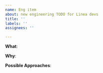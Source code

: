 ```yaml
---
name: Eng item
about: new engineering TODO for Linea devs
title: ''
labels: ''
assignees: ''

---
```


**What**:

**Why**:

**Possible Approaches**:
